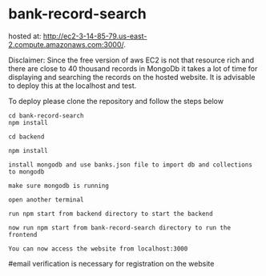 # bank-record-search

hosted at: http://ec2-3-14-85-79.us-east-2.compute.amazonaws.com:3000/.

Disclaimer: Since the free version of aws EC2 is not that resource rich and there are close to 40 thousand records in MongoDb
it takes a lot of time for displaying and searching the records on the hosted website. It is advisable to deploy this at the localhost and test.


To deploy please clone the repository and follow the steps below
  
    cd bank-record-search
    npm install
    
    cd backend
    
    npm install
    
    install mongodb and use banks.json file to import db and collections to mongodb
    
    make sure mongodb is running
    
    open another terminal
    
    run npm start from backend directory to start the backend
    
    now run npm start from bank-record-search directory to run the frontend
    
    You can now access the website from localhost:3000
    
    
#email verification is necessary for registration on the website
